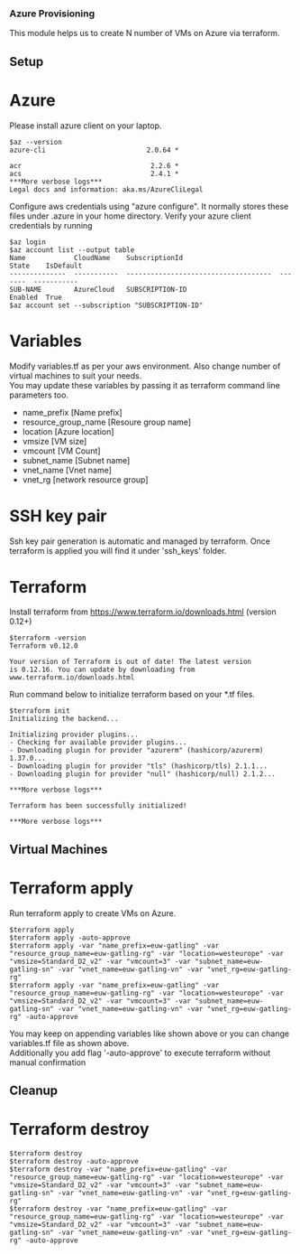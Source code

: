 ### Azure Provisioning
This module helps us to create N number of VMs on Azure via terraform.

## Setup

# Azure
Please install azure client on your laptop. 
```
$az --version
azure-cli                         2.0.64 *

acr                                2.2.6 *
acs                                2.4.1 *
***More verbose logs***
Legal docs and information: aka.ms/AzureCliLegal
```
Configure aws credentials using "azure configure". It normally stores these files under .azure in your home directory. Verify your azure client credentials by running
```
$az login
$az account list --output table
Name            CloudName    SubscriptionId                        State    IsDefault
--------------  -----------  ------------------------------------  -------  -----------
SUB-NAME        AzureCloud   SUBSCRIPTION-ID                       Enabled  True
$az account set --subscription "SUBSCRIPTION-ID"
```

# Variables
Modify variables.tf as per your aws environment. Also change number of virtual machines to suit your needs.   
You may update these variables by passing it as terraform command line parameters too.
- name_prefix [Name prefix]
- resource_group_name [Resoure group name]
- location [Azure location]
- vmsize [VM size]
- vmcount [VM Count]
- subnet_name [Subnet name]
- vnet_name [Vnet name]
- vnet_rg [network resource group]

# SSH key pair
Ssh key pair generation is automatic and managed by terraform. Once terraform is applied you will find it under 'ssh_keys' folder.   

# Terraform
Install terraform from https://www.terraform.io/downloads.html (version 0.12+)
```
$terraform -version
Terraform v0.12.0

Your version of Terraform is out of date! The latest version
is 0.12.16. You can update by downloading from www.terraform.io/downloads.html
```

Run command below to initialize terraform based on your *.tf files.
```
$terraform init
Initializing the backend...

Initializing provider plugins...
- Checking for available provider plugins...
- Downloading plugin for provider "azurerm" (hashicorp/azurerm) 1.37.0...
- Downloading plugin for provider "tls" (hashicorp/tls) 2.1.1...
- Downloading plugin for provider "null" (hashicorp/null) 2.1.2...

***More verbose logs***

Terraform has been successfully initialized!

***More verbose logs***
```


## Virtual Machines
# Terraform apply
Run terraform apply to create VMs on Azure.
```
$terraform apply
$terraform apply -auto-approve
$terraform apply -var "name_prefix=euw-gatling" -var "resource_group_name=euw-gatling-rg" -var "location=westeurope" -var "vmsize=Standard_D2_v2" -var "vmcount=3" -var "subnet_name=euw-gatling-sn" -var "vnet_name=euw-gatling-vn" -var "vnet_rg=euw-gatling-rg"
$terraform apply -var "name_prefix=euw-gatling" -var "resource_group_name=euw-gatling-rg" -var "location=westeurope" -var "vmsize=Standard_D2_v2" -var "vmcount=3" -var "subnet_name=euw-gatling-sn" -var "vnet_name=euw-gatling-vn" -var "vnet_rg=euw-gatling-rg" -auto-approve
```
You may keep on appending variables like shown above or you can change variables.tf file as shown above.    
Additionally you add flag '-auto-approve' to execute terraform without manual confirmation   

## Cleanup
# Terraform destroy
```
$terraform destroy
$terraform destroy -auto-approve
$terraform destroy -var "name_prefix=euw-gatling" -var "resource_group_name=euw-gatling-rg" -var "location=westeurope" -var "vmsize=Standard_D2_v2" -var "vmcount=3" -var "subnet_name=euw-gatling-sn" -var "vnet_name=euw-gatling-vn" -var "vnet_rg=euw-gatling-rg"
$terraform destroy -var "name_prefix=euw-gatling" -var "resource_group_name=euw-gatling-rg" -var "location=westeurope" -var "vmsize=Standard_D2_v2" -var "vmcount=3" -var "subnet_name=euw-gatling-sn" -var "vnet_name=euw-gatling-vn" -var "vnet_rg=euw-gatling-rg" -auto-approve
```